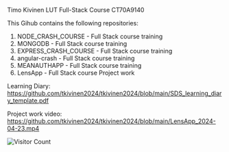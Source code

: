 Timo Kivinen 
LUT Full-Stack Course
CT70A9140

This Gihub contains the following repositories:

1) NODE_CRASH_COURSE		- Full Stack course training
2) MONGODB					- Full Stack course training
3) EXPRESS_CRASH_COURSE		- Full Stack course training	
4) angular-crash			- Full Stack course training
5) MEANAUTHAPP				- Full Stack course training
6) LensApp					- Full Stack course Project work

Learning Diary: https://github.com/tkivinen2024/tkivinen2024/blob/main/SDS_learning_diary_template.pdf

Project work video: https://github.com/tkivinen2024/tkivinen2024/blob/main/LensApp_2024-04-23.mp4

![Visitor Count](https://profile-counter.glitch.me/{tkivinen024}/count.svg)
